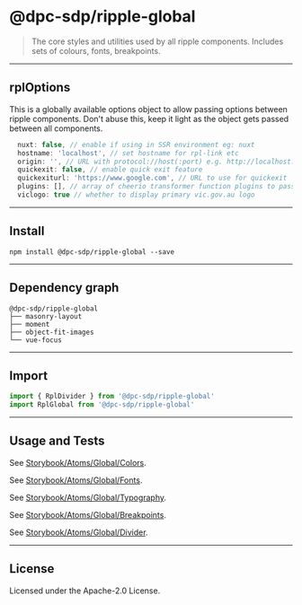 <!-- GENERATED_TITLE -->
# @dpc-sdp/ripple-global

<!-- /GENERATED_TITLE -->
<!-- GENERATED_DESCRIPTION -->
> The core styles and utilities used by all ripple components. Includes sets of
colours, fonts, breakpoints.

<!-- /GENERATED_DESCRIPTION -->

--------------------------------------------------------------------------------

## rplOptions

This is a globally available options object to allow passing options between ripple components. Don't abuse this, keep it light as the object gets passed between all components.

```js
  nuxt: false, // enable if using in SSR environment eg: nuxt
  hostname: 'localhost', // set hostname for rpl-link etc
  origin: '', // URL with protocol://host(:port) e.g. http://localhost:3000
  quickexit: false, // enable quick exit feature
  quickexiturl: 'https://www.google.com', // URL to use for quickexit
  plugins: [], // array of cheerio transformer function plugins to pass to RplMarkup
  viclogo: true // whether to display primary vic.gov.au logo
```

--------------------------------------------------------------------------------

<!-- GENERATED_INSTALL -->
## Install

```shell
npm install @dpc-sdp/ripple-global --save
```

<!-- /GENERATED_INSTALL -->

--------------------------------------------------------------------------------

<!-- GENERATED_DEPENDENCY_GRAPH -->
## Dependency graph

```shell
@dpc-sdp/ripple-global
├── masonry-layout
├── moment
├── object-fit-images
└── vue-focus
```

<!-- /GENERATED_DEPENDENCY_GRAPH -->

--------------------------------------------------------------------------------

<!-- GENERATED_IMPORT -->
## Import

```js
import { RplDivider } from '@dpc-sdp/ripple-global'
import RplGlobal from '@dpc-sdp/ripple-global'
```

<!-- /GENERATED_IMPORT -->

--------------------------------------------------------------------------------

<!-- GENERATED_USAGE_AND_TESTS -->
## Usage and Tests

See [Storybook/Atoms/Global/Colors](https://ripple.sdp.vic.gov.au/?path=/story/atoms-global--colors).

See [Storybook/Atoms/Global/Fonts](https://ripple.sdp.vic.gov.au/?path=/story/atoms-global--fonts).

See [Storybook/Atoms/Global/Typography](https://ripple.sdp.vic.gov.au/?path=/story/atoms-global--typography).

See [Storybook/Atoms/Global/Breakpoints](https://ripple.sdp.vic.gov.au/?path=/story/atoms-global--breakpoints).

See [Storybook/Atoms/Global/Divider](https://ripple.sdp.vic.gov.au/?path=/story/atoms-global--divider).

<!-- /GENERATED_USAGE_AND_TESTS -->

--------------------------------------------------------------------------------

<!-- GENERATED_LICENSE -->
## License

Licensed under the Apache-2.0 License.

<!-- /GENERATED_LICENSE -->
